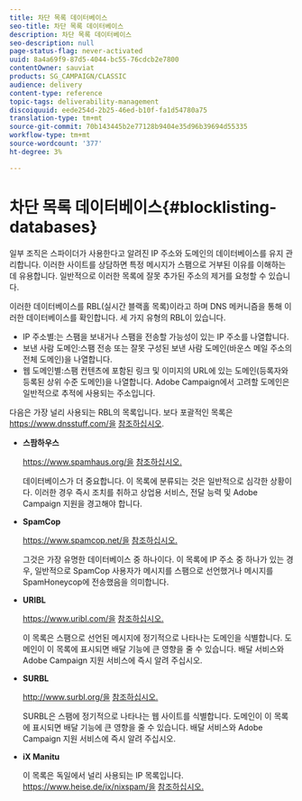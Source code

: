 ```yaml
---
title: 차단 목록 데이터베이스
seo-title: 차단 목록 데이터베이스
description: 차단 목록 데이터베이스
seo-description: null
page-status-flag: never-activated
uuid: 8a4a69f9-87d5-4044-bc55-76cdcb2e7800
contentOwner: sauviat
products: SG_CAMPAIGN/CLASSIC
audience: delivery
content-type: reference
topic-tags: deliverability-management
discoiquuid: eede254d-2b25-46ed-b10f-fa1d54780a75
translation-type: tm+mt
source-git-commit: 70b143445b2e77128b9404e35d96b39694d55335
workflow-type: tm+mt
source-wordcount: '377'
ht-degree: 3%

---
```



# 차단 목록 데이터베이스{#blocklisting-databases}

일부 조직은 스파이더가 사용한다고 알려진 IP 주소와 도메인의 데이터베이스를 유지 관리합니다. 이러한 사이트를 상담하면 특정 메시지가 스팸으로 거부된 이유를 이해하는 데 유용합니다. 일반적으로 이러한 목록에 잘못 추가된 주소의 제거를 요청할 수 있습니다.

이러한 데이터베이스를 RBL(실시간 블랙홀 목록)이라고 하며 DNS 메커니즘을 통해 이러한 데이터베이스를 확인합니다. 세 가지 유형의 RBL이 있습니다.

* IP 주소별:는 스팸을 보내거나 스팸을 전송할 가능성이 있는 IP 주소를 나열합니다.
* 보낸 사람 도메인:스팸 전송 또는 잘못 구성된 보낸 사람 도메인(바운스 메일 주소의 전체 도메인)을 나열합니다.
* 웹 도메인별:스팸 컨텐츠에 포함된 링크 및 이미지의 URL에 있는 도메인(등록자와 등록된 상위 수준 도메인)을 나열합니다. Adobe Campaign에서 고려할 도메인은 일반적으로 추적에 사용되는 주소입니다.

다음은 가장 널리 사용되는 RBL의 목록입니다. 보다 포괄적인 목록은 https://www.dnsstuff.com/을 [참조하십시오](https://tools.dnsstuff.com/).

* **스팜하우스**

   https://www.spamhaus.org/을 [참조하십시오.](https://www.spamhaus.org/)

   데이터베이스가 더 중요합니다. 이 목록에 분류되는 것은 일반적으로 심각한 상황이다. 이러한 경우 즉시 조치를 취하고 상업용 서비스, 전달 능력 및 Adobe Campaign 지원을 경고해야 합니다.

* **SpamCop**

   https://www.spamcop.net/을 [참조하십시오.](https://www.spamcop.net/)

   그것은 가장 유명한 데이터베이스 중 하나이다. 이 목록에 IP 주소 중 하나가 있는 경우, 일반적으로 SpamCop 사용자가 메시지를 스팸으로 선언했거나 메시지를 SpamHoneycop에 전송했음을 의미합니다.

* **URIBL**

   https://www.uribl.com/을 [참조하십시오.](https://www.uribl.com/)

   이 목록은 스팸으로 선언된 메시지에 정기적으로 나타나는 도메인을 식별합니다. 도메인이 이 목록에 표시되면 배달 기능에 큰 영향을 줄 수 있습니다. 배달 서비스와 Adobe Campaign 지원 서비스에 즉시 알려 주십시오.

* **SURBL**

   http://www.surbl.org/을 [참조하십시오.](http://www.surbl.org/)

   SURBL은 스팸에 정기적으로 나타나는 웹 사이트를 식별합니다. 도메인이 이 목록에 표시되면 배달 기능에 큰 영향을 줄 수 있습니다. 배달 서비스와 Adobe Campaign 지원 서비스에 즉시 알려 주십시오.

* **iX Manitu**

   이 목록은 독일에서 널리 사용되는 IP 목록입니다. https://www.heise.de/ix/nixspam/을 [참조하십시오.](https://www.heise.de/ix/nixspam/)

<!--* SORBS

  [https://www.nl.sorbs.net](https://www.nl.sorbs.net) compiles a list of IP addresses that are reputed to be dynamic IP address (i.e. attributed temporarily to ISP subscribers) or "open relay" addresses. Certain domains check whether the IP address of a sender is not listed on this site before accepting email. Checking the IP addresses on this site can prove useful.-->